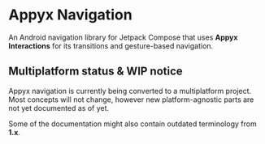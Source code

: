 # Appyx Navigation


An Android navigation library for Jetpack Compose that uses **Appyx Interactions** for its transitions and gesture-based navigation.


## Multiplatform status & WIP notice

Appyx navigation is currently being converted to a multiplatform project. Most concepts will not change, however new platform-agnostic parts are not yet documented as of yet.

Some of the documentation might also contain outdated terminology from **1.x**.

